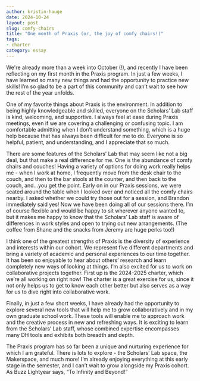 ```yaml
---
author: kristin-hauge
date: 2024-10-24
layout: post
slug: comfy-chairs
title: "One month of Praxis (or, the joy of comfy chairs!)"
tags:
- charter
category: essay
---
```

We're already more than a week into October (!), and recently I have been reflecting on my first month in the Praxis program. In just a few weeks, I have learned so many new things and had the opportunity to practice new skills! I’m so glad to be a part of this community and can’t wait to see how the rest of the year unfolds. 

One of my favorite things about Praxis is the environment. In addition to being highly knowledgeable and skilled, everyone on the Scholars’ Lab staff is kind, welcoming, and supportive. I always feel at ease during Praxis meetings, even if we are covering a challenging or confusing topic. I am comfortable admitting when I don’t understand something, which is a huge help because that has always been difficult for me to do. Everyone is so helpful, patient, and understanding, and I appreciate that so much.

There are some features of the Scholars’ Lab that may seem like not a big deal, but that make a real difference for me. One is the abundance of comfy chairs and couches! Having a variety of options for doing work really helps me - when I work at home, I frequently move from the desk chair to the couch, and then to the bar stools at the counter, and then back to the couch, and…you get the point. Early on in our Praxis sessions, we were seated around the table when I looked over and noticed all the comfy chairs nearby. I asked whether we could try those out for a session, and Brandon immediately said yes! Now we have been doing all of our sessions there. I’m of course flexible and would be happy to sit wherever anyone wanted to, but it makes me happy to know that the Scholars’ Lab staff is aware of differences in work styles and open to trying out new arrangements. (The coffee from Shane and the snacks from Jeremy are huge perks too!) 

I think one of the greatest strengths of Praxis is the diversity of experience and interests within our cohort. We represent five different departments and bring a variety of academic and personal experiences to our time together. It has been so enjoyable to hear about others’ research and learn completely new ways of looking at things. I’m also excited for us to work on collaborative projects together. First up is the 2024-2025 charter, which we’re all working on right now! The charter is a great exercise for us, since it not only helps us to get to know each other better but also serves as a way for us to dive right into collaborative work. 

Finally, in just a few short weeks, I have already had the opportunity to explore several new tools that will help me to grow collaboratively and in my own graduate school work. These tools will enable me to approach work and the creative process in new and refreshing ways. It is exciting to learn from the Scholars’ Lab staff, whose combined expertise encompasses many DH tools and exhibits both breadth and depth.

The Praxis program has so far been a unique and nurturing experience for which I am grateful. There is lots to explore - the Scholars’ Lab space, the Makerspace, and much more! I’m already enjoying everything at this early stage in the semester, and I can’t wait to grow alongside my Praxis cohort. As Buzz Lightyear says, “To Infinity and Beyond!”
